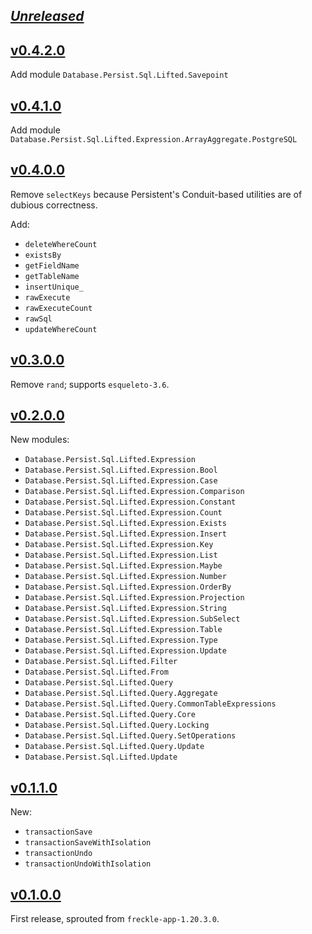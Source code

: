 ## [_Unreleased_](https://github.com/freckle/persistent-sql-lifted/compare/persistent-sql-lifted-v0.4.2.0...main)

## [v0.4.2.0](https://github.com/freckle/persistent-sql-lifted/compare/persistent-sql-lifted-v0.4.1.0...persistent-sql-lifted-v0.4.2.0)

Add module `Database.Persist.Sql.Lifted.Savepoint`

## [v0.4.1.0](https://github.com/freckle/persistent-sql-lifted/compare/persistent-sql-lifted-v0.4.0.0...persistent-sql-lifted-v0.4.1.0)

Add module `Database.Persist.Sql.Lifted.Expression.ArrayAggregate.PostgreSQL`

## [v0.4.0.0](https://github.com/freckle/persistent-sql-lifted/compare/persistent-sql-lifted-v0.3.0.0...persistent-sql-lifted-v0.4.0.0)

Remove `selectKeys` because Persistent's Conduit-based utilities are of dubious correctness.

Add:

- `deleteWhereCount`
- `existsBy`
- `getFieldName`
- `getTableName`
- `insertUnique_`
- `rawExecute`
- `rawExecuteCount`
- `rawSql`
- `updateWhereCount`

## [v0.3.0.0](https://github.com/freckle/persistent-sql-lifted/compare/persistent-sql-lifted-v0.2.0.0...persistent-sql-lifted-v0.3.0.0)

Remove `rand`; supports `esqueleto-3.6`.

## [v0.2.0.0](https://github.com/freckle/persistent-sql-lifted/compare/persistent-sql-lifted-v0.1.1.0...persistent-sql-lifted-v0.2.0.0)

New modules:

- `Database.Persist.Sql.Lifted.Expression`
- `Database.Persist.Sql.Lifted.Expression.Bool`
- `Database.Persist.Sql.Lifted.Expression.Case`
- `Database.Persist.Sql.Lifted.Expression.Comparison`
- `Database.Persist.Sql.Lifted.Expression.Constant`
- `Database.Persist.Sql.Lifted.Expression.Count`
- `Database.Persist.Sql.Lifted.Expression.Exists`
- `Database.Persist.Sql.Lifted.Expression.Insert`
- `Database.Persist.Sql.Lifted.Expression.Key`
- `Database.Persist.Sql.Lifted.Expression.List`
- `Database.Persist.Sql.Lifted.Expression.Maybe`
- `Database.Persist.Sql.Lifted.Expression.Number`
- `Database.Persist.Sql.Lifted.Expression.OrderBy`
- `Database.Persist.Sql.Lifted.Expression.Projection`
- `Database.Persist.Sql.Lifted.Expression.String`
- `Database.Persist.Sql.Lifted.Expression.SubSelect`
- `Database.Persist.Sql.Lifted.Expression.Table`
- `Database.Persist.Sql.Lifted.Expression.Type`
- `Database.Persist.Sql.Lifted.Expression.Update`
- `Database.Persist.Sql.Lifted.Filter`
- `Database.Persist.Sql.Lifted.From`
- `Database.Persist.Sql.Lifted.Query`
- `Database.Persist.Sql.Lifted.Query.Aggregate`
- `Database.Persist.Sql.Lifted.Query.CommonTableExpressions`
- `Database.Persist.Sql.Lifted.Query.Core`
- `Database.Persist.Sql.Lifted.Query.Locking`
- `Database.Persist.Sql.Lifted.Query.SetOperations`
- `Database.Persist.Sql.Lifted.Query.Update`
- `Database.Persist.Sql.Lifted.Update`

## [v0.1.1.0](https://github.com/freckle/persistent-sql-lifted/compare/persistent-sql-lifted-v0.1.0.0...persistent-sql-lifted-v0.1.1.0)

New:

- `transactionSave`
- `transactionSaveWithIsolation`
- `transactionUndo`
- `transactionUndoWithIsolation`

## [v0.1.0.0](https://github.com/freckle/persistent-sql-lifted/tree/persistent-sql-lifted-v0.1.0.0/persistent-sql-lifted)

First release, sprouted from `freckle-app-1.20.3.0`.
